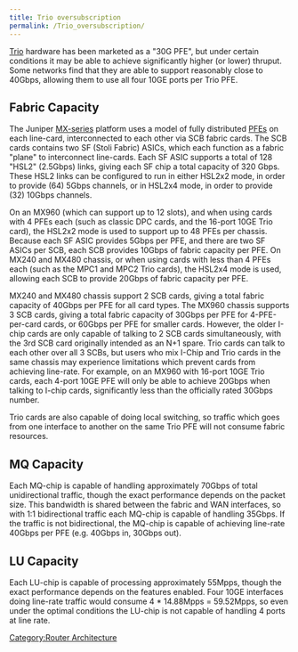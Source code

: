 ```yaml
---
title: Trio oversubscription
permalink: /Trio_oversubscription/
---
```


[Trio](/Trio_architecture "wikilink") hardware has been marketed as a "30G PFE", but under certain conditions it may be able to achieve significantly higher (or lower) thruput. Some networks find that they are able to support reasonably close to 40Gbps, allowing them to use all four 10GE ports per Trio PFE.

Fabric Capacity
---------------

The Juniper [MX-series](/MX-series "wikilink") platform uses a model of fully distributed [PFEs](/PFE "wikilink") on each line-card, interconnected to each other via SCB fabric cards. The SCB cards contains two SF (Stoli Fabric) ASICs, which each function as a fabric "plane" to interconnect line-cards. Each SF ASIC supports a total of 128 "HSL2" (2.5Gbps) links, giving each SF chip a total capacity of 320 Gbps. These HSL2 links can be configured to run in either HSL2x2 mode, in order to provide (64) 5Gbps channels, or in HSL2x4 mode, in order to provide (32) 10Gbps channels.

On an MX960 (which can support up to 12 slots), and when using cards with 4 PFEs each (such as classic DPC cards, and the 16-port 10GE Trio card), the HSL2x2 mode is used to support up to 48 PFEs per chassis. Because each SF ASIC provides 5Gbps per PFE, and there are two SF ASICs per SCB, each SCB provides 10Gbps of fabric capacity per PFE. On MX240 and MX480 chassis, or when using cards with less than 4 PFEs each (such as the MPC1 and MPC2 Trio cards), the HSL2x4 mode is used, allowing each SCB to provide 20Gbps of fabric capacity per PFE.

MX240 and MX480 chassis support 2 SCB cards, giving a total fabric capacity of 40Gbps per PFE for all card types. The MX960 chassis supports 3 SCB cards, giving a total fabric capacity of 30Gbps per PFE for 4-PFE-per-card cards, or 60Gbps per PFE for smaller cards. However, the older I-chip cards are only capable of talking to 2 SCB cards simultaneously, with the 3rd SCB card originally intended as an N+1 spare. Trio cards can talk to each other over all 3 SCBs, but users who mix I-Chip and Trio cards in the same chassis may experience limitations which prevent cards from achieving line-rate. For example, on an MX960 with 16-port 10GE Trio cards, each 4-port 10GE PFE will only be able to achieve 20Gbps when talking to I-chip cards, significantly less than the officially rated 30Gbps number.

Trio cards are also capable of doing local switching, so traffic which goes from one interface to another on the same Trio PFE will not consume fabric resources.

MQ Capacity
-----------

Each MQ-chip is capable of handling approximately 70Gbps of total unidirectional traffic, though the exact performance depends on the packet size. This bandwidth is shared between the fabric and WAN interfaces, so with 1:1 bidirectional traffic each MQ-chip is capable of handling 35Gbps. If the traffic is not bidirectional, the MQ-chip is capable of achieving line-rate 40Gbps per PFE (e.g. 40Gbps in, 30Gbps out).

LU Capacity
-----------

Each LU-chip is capable of processing approximately 55Mpps, though the exact performance depends on the features enabled. Four 10GE interfaces doing line-rate traffic would consume 4 \* 14.88Mpps = 59.52Mpps, so even under the optimal conditions the LU-chip is not capable of handling 4 ports at line rate.

[Category:Router Architecture](/Category:Router_Architecture "wikilink")
